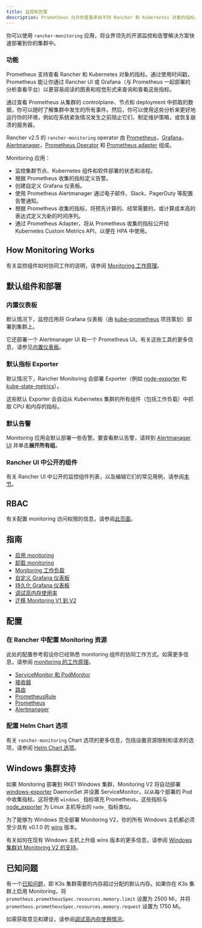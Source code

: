 ```yaml
---
title: 监控和告警
description: Prometheus 允许你查看来自不同 Rancher 和 Kubernetes 对象的指标。了解监控范围以及如何启用集群监控
---
```


<head>
  <link rel="canonical" href="https://ranchermanager.docs.rancher.com/zh/integrations-in-rancher/monitoring-and-alerting"/>
</head>

你可以使用 `rancher-monitoring` 应用，将业界领先的开源监控和告警解决方案快速部署到你的集群中。

### 功能

Prometheus 支持查看 Rancher 和 Kubernetes 对象的指标。通过使用时间戳，Prometheus 能让你通过 Rancher UI 或 Grafana（与 Prometheus 一起部署的分析查看平台）以更容易阅读的图表和视觉形式来查询和查看这些指标。

通过查看 Prometheus 从集群的 controlplane、节点和 deployment 中抓取的数据，你可以随时了解集群中发生的所有事件。然后，你可以使用这些分析来更好地运行你的环境，例如在系统紧急情况发生之前阻止它们、制定维护策略，或恢复崩溃的服务器。

Rancher v2.5 的 `rancher-monitoring` operator 由 [Prometheus](https://prometheus.io/)，[Grafana](https://grafana.com/grafana/)，[Alertmanager](https://prometheus.io/docs/alerting/latest/alertmanager/)，[Prometheus Operator](https://github.com/prometheus-operator/prometheus-operator) 和 [Prometheus adapter](https://github.com/DirectXMan12/k8s-prometheus-adapter) 组成。

Monitoring 应用：

- 监控集群节点、Kubernetes 组件和软件部署的状态和进程。
- 根据 Prometheus 收集的指标定义告警。
- 创建自定义 Grafana 仪表板。
- 使用 Prometheus Alertmanager 通过电子邮件、Slack、PagerDuty 等配置告警通知。
- 根据 Prometheus 收集的指标，将预先计算的、经常需要的，或计算成本高的表达式定义为新的时间序列。
- 通过 Prometheus Adapter，将从 Prometheus 收集的指标公开给 Kubernetes Custom Metrics API，以便在 HPA 中使用。

## How Monitoring Works
有关监控组件如何协同工作的说明，请参阅 [Monitoring 工作原理](how-monitoring-works.md)。

## 默认组件和部署

### 内置仪表板

默认情况下，监控应用将 Grafana 仪表板（由 [kube-prometheus](https://github.com/prometheus-operator/kube-prometheus) 项目策划）部署到集群上。

它还部署一个 Alertmanager UI 和一个 Prometheus UI。有关这些工具的更多信息，请参见[内置仪表板](built-in-dashboards.md)。

### 默认指标 Exporter

默认情况下，Rancher Monitoring 会部署 Exporter（例如 [node-exporter](https://github.com/prometheus/node_exporter) 和 [kube-state-metrics](https://github.com/kubernetes/kube-state-metrics)）。

这些默认 Exporter 会自动从 Kubernetes 集群的所有组件（包括工作负载）中抓取 CPU 和内存的指标。

### 默认告警

Monitoring 应用会默认部署一些告警。要查看默认告警，请转到 [Alertmanager UI](built-in-dashboards.md#alertmanager-ui) 并单击**展开所有组**。

### Rancher UI 中公开的组件

有关 Rancher UI 中公开的监控组件列表，以及编辑它们的常见用例，请参阅[本节](how-monitoring-works.md#rancher-ui-中公开的组件)。

## RBAC

有关配置 monitoring 访问权限的信息，请参阅[此页面](rbac-for-monitoring.md)。


## 指南

- [启用 monitoring](../../how-to-guides/advanced-user-guides/monitoring-alerting-guides/enable-monitoring.md)
- [卸载 monitoring](../../how-to-guides/advanced-user-guides/monitoring-alerting-guides/uninstall-monitoring.md)
- [Monitoring 工作负载](../../how-to-guides/advanced-user-guides/monitoring-alerting-guides/set-up-monitoring-for-workloads.md)
- [自定义 Grafana 仪表板](../../how-to-guides/advanced-user-guides/monitoring-alerting-guides/customize-grafana-dashboard.md)
- [持久化 Grafana 仪表板](../../how-to-guides/advanced-user-guides/monitoring-alerting-guides/create-persistent-grafana-dashboard.md)
- [调试高内存使用率](../../how-to-guides/advanced-user-guides/monitoring-alerting-guides/debug-high-memory-usage.md)
- [迁移 Monitoring V1 到 V2](../../how-to-guides/advanced-user-guides/monitoring-alerting-guides/migrate-to-rancher-v2.5+-monitoring.md)

## 配置

### 在 Rancher 中配置 Monitoring 资源

此处的配置参考假设你已经熟悉 monitoring 组件的协同工作方式。如需更多信息，请参阅 [monitoring 的工作原理](how-monitoring-works.md)。

- [ServiceMonitor 和 PodMonitor](../../reference-guides/monitoring-v2-configuration/servicemonitors-and-podmonitors.md)
- [接收器](../../reference-guides/monitoring-v2-configuration/receivers.md)
- [路由](../../reference-guides/monitoring-v2-configuration/routes.md)
- [PrometheusRule](../../how-to-guides/advanced-user-guides/monitoring-v2-configuration-guides/advanced-configuration/prometheusrules.md)
- [Prometheus](../../how-to-guides/advanced-user-guides/monitoring-v2-configuration-guides/advanced-configuration/prometheus.md)
- [Alertmanager](../../how-to-guides/advanced-user-guides/monitoring-v2-configuration-guides/advanced-configuration/alertmanager.md)

### 配置 Helm Chart 选项

有关 `rancher-monitoring` Chart 选项的更多信息，包括设置资源限制和请求的选项，请参阅 [Helm Chart 选项](../../reference-guides/monitoring-v2-configuration/helm-chart-options.md)。

## Windows 集群支持

如果 Monitoring 部署到 RKE1 Windows 集群，Monitoring V2 将自动部署 [windows-exporter](https://github.com/prometheus-community/windows_exporter) DaemonSet 并设置 ServiceMonitor，以从每个部署的 Pod 中收集指标。这将使用 `windows_` 指标填充 Prometheus，这些指标与 [node_exporter](https://github.com/prometheus/node_exporter) 为 Linux 主机导出的 `node_` 指标类似。

为了能够为 Windows 完全部署 Monitoring V2，你的所有 Windows 主机都必须至少具有 v0.1.0 的 [wins](https://github.com/rancher/wins) 版本。

有关如何在现有 Windows 主机上升级 wins 版本的更多信息，请参阅 [Windows 集群对 Monitoring V2 的支持](windows-support.md)。


## 已知问题

有一个[已知问题](https://github.com/rancher/rancher/issues/28787#issuecomment-693611821)，即 K3s 集群需要的内存超过分配的默认内存。如果你在 K3s 集群上启用 Monitoring，将 `prometheus.prometheusSpec.resources.memory.limit` 设置为 2500 Mi，并将 `prometheus.prometheusSpec.resources.memory.request` 设置为 1750 Mi。

如需获取意见和建议，请参阅[调试高内存使用情况](../../how-to-guides/advanced-user-guides/monitoring-alerting-guides/debug-high-memory-usage.md)。